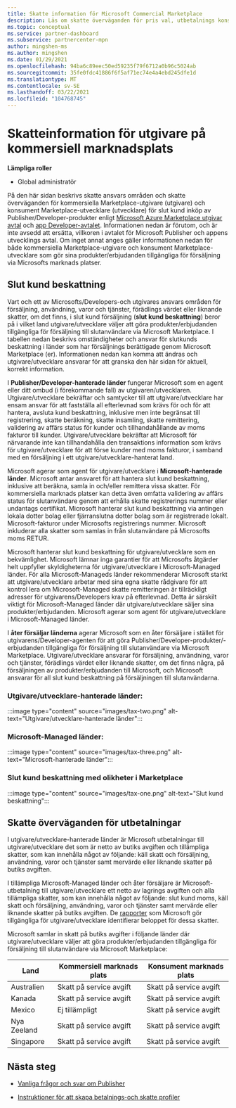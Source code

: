 ```yaml
---
title: Skatte information för Microsoft Commercial Marketplace
description: Läs om skatte överväganden för pris val, utbetalnings konsekvenser och skatte ansvar för dina länder/regioner.
ms.topic: conceptual
ms.service: partner-dashboard
ms.subservice: partnercenter-mpn
author: mingshen-ms
ms.author: mingshen
ms.date: 01/29/2021
ms.openlocfilehash: 94ba6c89eec50ed59235f79f6712a0b96c5024ab
ms.sourcegitcommit: 35fe0fdc41886f6f5af71ec74e4a4ebd245dfe1d
ms.translationtype: MT
ms.contentlocale: sv-SE
ms.lasthandoff: 03/22/2021
ms.locfileid: "104768745"
---
```

# <a name="tax-details-for-commercial-marketplace-publishers"></a>Skatteinformation för utgivare på kommersiell marknadsplats

**Lämpliga roller**

- Global administratör

På den här sidan beskrivs skatte ansvars områden och skatte överväganden för kommersiella Marketplace-utgivare (utgivare) och konsument Marketplace-utvecklare (utvecklare) för slut kund inköp av Publisher/Developer-produkter enligt [Microsoft Azure Marketplace utgivar avtal](https://go.microsoft.com/fwlink/p/?LinkID=699560) och [app Developer-avtalet](https://query.prod.cms.rt.microsoft.com/cms/api/am/binary/RE4o4bH). Informationen nedan är förutom, och är inte avsedd att ersätta, villkoren i avtalet för Microsoft Publisher och appens utvecklings avtal. Om inget annat anges gäller informationen nedan för både kommersiella Marketplace-utgivare och konsument Marketplace-utvecklare som gör sina produkter/erbjudanden tillgängliga för försäljning via Microsofts marknads platser. 

## <a name="end-customer-taxation"></a>Slut kund beskattning

Vart och ett av Microsofts/Developers-och utgivares ansvars områden för försäljning, användning, varor och tjänster, förädlings värdet eller liknande skatter, om det finns, i slut kund försäljning (**slut kund beskattning**) beror på i vilket land utgivare/utvecklare väljer att göra produkter/erbjudanden tillgängliga för försäljning till slutanvändare via Microsoft Marketplace. I tabellen nedan beskrivs omständigheter och ansvar för slutkunds beskattning i länder som har försäljnings berättigade genom Microsoft Marketplace (er). Informationen nedan kan komma att ändras och utgivare/utvecklare ansvarar för att granska den här sidan för aktuell, korrekt information.

I **Publisher/Developer-hanterade länder** fungerar Microsoft som en agent eller ditt ombud (i förekommande fall) av utgivaren/utvecklaren. Utgivare/utvecklare bekräftar och samtycker till att utgivare/utvecklare har ensam ansvar för att fastställa all efterlevnad som krävs för och för att hantera, avsluta kund beskattning, inklusive men inte begränsat till registrering, skatte beräkning, skatte insamling, skatte remittering, validering av affärs status för kunder och tillhandahållande av moms fakturor till kunder. Utgivare/utvecklare bekräftar att Microsoft för närvarande inte kan tillhandahålla den transaktions information som krävs för utgivare/utvecklare för att förse kunder med moms fakturor, i samband med en försäljning i ett utgivare/utvecklare-hanterat land. 

Microsoft agerar som agent för utgivare/utvecklare i **Microsoft-hanterade länder**. Microsoft antar ansvaret för att hantera slut kund beskattning, inklusive att beräkna, samla in och/eller remittera vissa skatter. För kommersiella marknads platser kan detta även omfatta validering av affärs status för slutanvändare genom att erhålla skatte registrerings nummer eller undantags certifikat. Microsoft hanterar slut kund beskattning via antingen lokala dotter bolag eller fjärranslutna dotter bolag som är registrerade lokalt. Microsoft-fakturor under Microsofts registrerings nummer. Microsoft inkluderar alla skatter som samlas in från slutanvändare på Microsofts moms RETUR.

Microsoft hanterar slut kund beskattning för utgivare/utvecklare som en bekvämlighet. Microsoft lämnar inga garantier för att Microsofts åtgärder helt uppfyller skyldigheterna för utgivare/utvecklare i Microsoft-Managed länder. För alla Microsoft-Manageds länder rekommenderar Microsoft starkt att utgivare/utvecklare arbetar med sina egna skatte rådgivare för att kontrol lera om Microsoft-Managed skatte remitteringen är tillräckligt adresser för utgivarens/Developers krav på efterlevnad. Detta är särskilt viktigt för Microsoft-Managed länder där utgivare/utvecklare säljer sina produkter/erbjudanden. Microsoft agerar som agent för utgivare/utvecklare i Microsoft-Managed länder.

I **åter försäljar länderna** agerar Microsoft som en åter försäljare i stället för utgivarens/Developer-agenten för att göra Publisher/Developer-produkter/-erbjudanden tillgängliga för försäljning till slutanvändare via Microsoft Marketplace. Utgivare/utvecklare ansvarar för försäljning, användning, varor och tjänster, förädlings värdet eller liknande skatter, om det finns några, på försäljningen av produkter/erbjudanden till Microsoft, och Microsoft ansvarar för all slut kund beskattning på försäljningen till slutanvändarna.


### <a name="publisherdeveloper-managed-countries"></a>Utgivare/utvecklare-hanterade länder: 

:::image type="content" source="images/tax-two.png" alt-text="Utgivare/utvecklare-hanterade länder":::

### <a name="microsoft-managed-countries"></a>Microsoft-Managed länder:

:::image type="content" source="images/tax-three.png" alt-text="Microsoft-hanterade länder":::

### <a name="end-customer-taxation-with-differences-in-marketplace"></a>Slut kund beskattning med olikheter i Marketplace

:::image type="content" source="images/tax-one.png" alt-text="Slut kund beskattning":::

## <a name="tax-considerations-on-payouts"></a>Skatte överväganden för utbetalningar

I utgivare/utvecklare-hanterade länder är Microsoft utbetalningar till utgivare/utvecklare det som är netto av butiks avgiften och tillämpliga skatter, som kan innehålla något av följande: käll skatt och försäljning, användning, varor och tjänster samt mervärde eller liknande skatter på butiks avgiften.

I tillämpliga Microsoft-Managed länder och åter försäljare är Microsoft-utbetalning till utgivare/utvecklare ett netto av lagrings avgiften och alla tillämpliga skatter, som kan innehålla något av följande: slut kund moms, käll skatt och försäljning, användning, varor och tjänster samt mervärde eller liknande skatter på butiks avgiften. De [rapporter](payout-statement.md) som Microsoft gör tillgängliga för utgivare/utvecklare identifierar beloppet för dessa skatter. 

Microsoft samlar in skatt på butiks avgifter i följande länder där utgivare/utvecklare väljer att göra produkter/erbjudanden tillgängliga för försäljning till slutanvändare via Microsoft Marketplace:

|**Land**|**Kommersiell marknads plats**|**Konsument marknads plats**|
|----------------|-----------------------------|-----------------------|
|Australien|Skatt på service avgift|Skatt på service avgift|
|Kanada|Skatt på service avgift|Skatt på service avgift|
|Mexico|Ej tillämpligt|Skatt på service avgift|
|Nya Zeeland|Skatt på service avgift|Skatt på service avgift|
|Singapore|Skatt på service avgift|Skatt på service avgift|


## <a name="next-steps"></a>Nästa steg

- [Vanliga frågor och svar om Publisher](/azure/marketplace/marketplace-faq-publisher-guide) 

- [Instruktioner för att skapa betalnings-och skatte profiler](./set-up-your-payout-account.md?context=%2fazure%2fmarketplace%2fcontext%2fcontext#create-a-payment-profile)